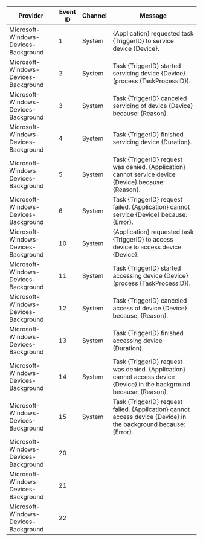 Provider                              |  Event ID  |  Channel  |  Message
--------------------------------------|------------|-----------|------------------------------------------------------------------------------------------------------------------------
Microsoft-Windows-Devices-Background  |  1         |  System   |  {Application} requested task {TriggerID} to service device {Device}.
Microsoft-Windows-Devices-Background  |  2         |  System   |  Task {TriggerID} started servicing device {Device} (process {TaskProcessID}).
Microsoft-Windows-Devices-Background  |  3         |  System   |  Task {TriggerID} canceled servicing of device {Device} because: {Reason}.
Microsoft-Windows-Devices-Background  |  4         |  System   |  Task {TriggerID} finished servicing device {Duration}.
Microsoft-Windows-Devices-Background  |  5         |  System   |  Task {TriggerID} request was denied.  {Application} cannot service device {Device} because: {Reason}.
Microsoft-Windows-Devices-Background  |  6         |  System   |  Task {TriggerID} request failed.  {Application} cannot service {Device} because: {Error}.
Microsoft-Windows-Devices-Background  |  10        |  System   |  {Application} requested task {TriggerID} to access device to access device {Device}.
Microsoft-Windows-Devices-Background  |  11        |  System   |  Task {TriggerID} started accessing device {Device} (process {TaskProcessID}).
Microsoft-Windows-Devices-Background  |  12        |  System   |  Task {TriggerID} canceled access of device {Device} because: {Reason}.
Microsoft-Windows-Devices-Background  |  13        |  System   |  Task {TriggerID} finished accessing device {Duration}.
Microsoft-Windows-Devices-Background  |  14        |  System   |  Task {TriggerID} request was denied.  {Application} cannot access device {Device} in the background because: {Reason}.
Microsoft-Windows-Devices-Background  |  15        |  System   |  Task {TriggerID} request failed.  {Application} cannot access device {Device} in the background because: {Error}.
Microsoft-Windows-Devices-Background  |  20        |           |
Microsoft-Windows-Devices-Background  |  21        |           |
Microsoft-Windows-Devices-Background  |  22        |           |